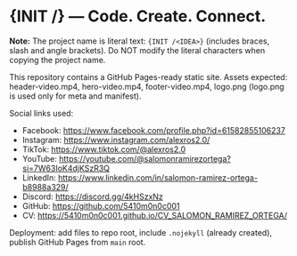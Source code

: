 # {INIT /<IDEA>} — Code. Create. Connect.

**Note:** The project name is literal text: `{INIT /<IDEA>}` (includes braces, slash and angle brackets). Do NOT modify the literal characters when copying the project name.

This repository contains a GitHub Pages-ready static site. Assets expected: header-video.mp4, hero-video.mp4, footer-video.mp4, logo.png (logo.png is used only for meta and manifest).

Social links used:
- Facebook: https://www.facebook.com/profile.php?id=61582855106237
- Instagram: https://www.instagram.com/alexros2.0/
- TikTok: https://www.tiktok.com/@alexros2.0
- YouTube: https://youtube.com/@salomonramirezortega?si=7W63IoK4djKSzR3Q
- LinkedIn: https://www.linkedin.com/in/salomon-ramirez-ortega-b8988a329/
- Discord: https://discord.gg/4kHSzxNz
- GitHub: https://github.com/5410m0n0c001
- CV: https://5410m0n0c001.github.io/CV_SALOMON_RAMIREZ_ORTEGA/

Deployment: add files to repo root, include `.nojekyll` (already created), publish GitHub Pages from `main` root.